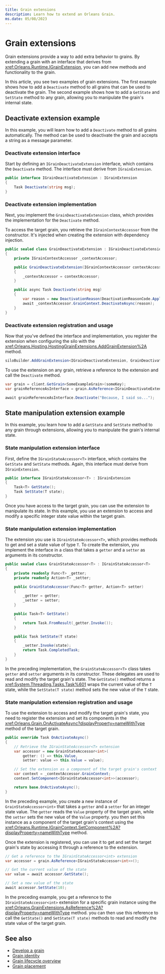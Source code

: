 ```yaml
---
title: Grain extensions
description: Learn how to extend an Orleans Grain.
ms.date: 05/08/2023
---
```


# Grain extensions

Grain extensions provide a way to add extra behavior to grains. By extending a grain with an interface that derives from <xref:Orleans.Runtime.IGrainExtension>, you can add new methods and functionality to the grain.

In this article, you see two examples of grain extensions. The first example shows how to add a `Deactivate` method to all grains that can be used to deactivate the grain. The second example shows how to add a `GetState` and `SetState` method to any grain, allowing you to manipulate the grain's internal state.

## Deactivate extension example

In this example, you will learn how to add a `Deactivate` method to all grains automatically. The method can be used to deactivate the grain and accepts a string as a message parameter.

### Deactivate extension interface

Start by defining an `IGrainDeactivateExtension` interface, which contains the `Deactivate` method. The interface must derive from `IGrainExtension`.

```csharp
public interface IGrainDeactivateExtension : IGrainExtension
{
    Task Deactivate(string msg);
}
```

### Deactivate extension implementation

Next, you implement the `GrainDeactivateExtension` class, which provides the implementation for the `Deactivate` method.

To access the target grain, you retrieve the `IGrainContextAccessor` from the constructor. It's injected when creating the extension with dependency injection.

```csharp
public sealed class GrainDeactivateExtension : IGrainDeactivateExtension
{
    private IGrainContextAccessor _contextAccessor;

    public GrainDeactivateExtension(IGrainContextAccessor contextAccessor)
    {
        _contextAccessor = contextAccessor;
    }

    public async Task Deactivate(string msg)
    {
        var reason = new DeactivationReason(DeactivationReasonCode.ApplicationRequested, msg);
        await _contextAccessor.GrainContext.DeactivateAsync(reason);
    }
}
```

### Deactivate extension registration and usage

Now that you've defined the interface and implementation, you register the extension when configuring the silo with the <xref:Orleans.Hosting.HostingGrainExtensions.AddGrainExtension%2A> method.

```csharp
siloBuilder.AddGrainExtension<IGrainDeactivateExtension, GrainDeactivateExtension>();
```

To use the extension on any grain, retrieve a reference to the extension and call the `Deactivate` method.

```csharp
var grain = client.GetGrain<SomeExampleGrain>(someKey);
var grainReferenceAsInterface = grain.AsReference<IGrainDeactivateExtension>();

await grainReferenceAsInterface.Deactivate("Because, I said so...");
```

## State manipulation extension example

In this example, you learn how to add a `GetState` and `SetState` method to any grain through extensions, allowing you to manipulate the grain's internal state.

### State manipulation extension interface

First, define the `IGrainStateAccessor<T>` interface, which contains the `GetState` and `SetState` methods. Again, this interface must derive from `IGrainExtension`.

```csharp
public interface IGrainStateAccessor<T> : IGrainExtension
{
    Task<T> GetState();
    Task SetState(T state);
}
```

Once you have access to the target grain, you can use the extension to manipulate its state. In this example, you use an extension to access and modify a specific integer state value within the target grain.

### State manipulation extension implementation

The extension you use is `IGrainStateAccessor<T>`, which provides methods to get and set a state value of type `T`. To create the extension, you implement the interface in a class that takes a `getter` and a `setter` as arguments in its constructor.

```csharp
public sealed class GrainStateAccessor<T> : IGrainStateAccessor<T>
{
    private readonly Func<T> _getter;
    private readonly Action<T> _setter;

    public GrainStateAccessor(Func<T> getter, Action<T> setter)
    {
        _getter = getter;
        _setter = setter;
    }

    public Task<T> GetState()
    {
        return Task.FromResult(_getter.Invoke());
    }

    public Task SetState(T state)
    {
        _setter.Invoke(state);
        return Task.CompletedTask;
    }
}
```

In the preceding implementation, the `GrainStateAccessor<T>` class takes `getter` and `setter` arguments in its constructor. These delegates are used to read and modify the target grain's state. The `GetState()` method returns a <xref:System.Threading.Tasks.Task%601> wraps the current value of the `T` state, while the `SetState(T state)` method sets the new value of the `T` state.

### State manipulation extension registration and usage

To use the extension to access and modify the target grain's state, you need to register the extension and set its components in the <xref:Orleans.Grain.OnActivateAsync?displayProperty=nameWithType> method of the target grain.

```csharp
public override Task OnActivateAsync()
{
    // Retrieve the IGrainStateAccessor<T> extension
    var accessor = new GrainStateAccessor<int>(
        getter: () => this.Value,
        setter: value => this.Value = value);

    // Set the extension as a component of the target grain's context
    var context = _contextAccessor.GrainContext;
    context.SetComponent<IGrainStateAccessor<int>>(accessor);

    return base.OnActivateAsync();
}
```

In the preceding example, you create a new instance of `GrainStateAccessor<int>` that takes a `getter` and a `setter` for an integer state value. The `getter` reads the `Value` property of the target grain, while the `setter` sets the new value of the `Value` property. you then set this instance as a component of the target grain's context using the <xref:Orleans.Runtime.IGrainContext.SetComponent%2A?displayProperty=nameWithType> method.

Once the extension is registered, you can use it to get and set the target grain's state by accessing it through a reference to the extension.

```csharp
// Get a reference to the IGrainStateAccessor<int> extension
var accessor = grain.AsReference<IGrainStateAccessor<int>>();

// Get the current value of the state
var value = await accessor.GetState();

// Set a new value of the state
await accessor.SetState(10);
```

In the preceding example, you get a reference to the `IGrainStateAccessor<int>` extension for a specific grain instance using the <xref:Orleans.GrainExtensions.AsReference%2A?displayProperty=nameWithType> method. you can then use this reference to call the `GetState()` and `SetState(T state)` methods to read and modify the state value of the target grain.

## See also

- [Develop a grain](index.md)
- [Grain identity](grain-identity.md)
- [Grain lifecycle overview](grain-lifecycle.md)
- [Grain placement](grain-placement.md)
